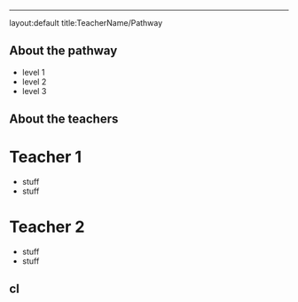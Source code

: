 ---
layout:default
title:TeacherName/Pathway
## About the pathway
- level 1
- level 2
- level 3
## About the teachers
# Teacher 1
- stuff
- stuff
# Teacher 2
- stuff
- stuff
## cl


